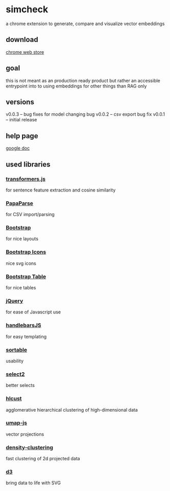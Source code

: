 # simcheck
a chrome extension to generate, compare and visualize vector embeddings

## download
[chrome web store](https://chromewebstore.google.com/detail/simcheck/eoefampiceefbaiejeialndangdcbbgb)

## goal
this is not meant as an production ready product but rather an accessible entrypoint into to using embeddings for other things than RAG only

## versions
v0.0.3 – bug fixes for model changing bug
v0.0.2 – csv export bug fix
v0.0.1 – initial release

## help page
[google doc](https://docs.google.com/document/d/1wnIekRglMEkagw6dsucxNRkHclpQE_ptwkIyXzNvQ1s/)

## used libraries

### [transformers.js](https://github.com/xenova/transformers.js)
for sentence feature extraction and cosine similarity

### [PapaParse](https://github.com/mholt/PapaParse)
for CSV import/parsing

### [Bootstrap](https://github.com/twbs/bootstrap)
for nice layouts

### [Bootstrap Icons](https://github.com/twbs/icons)
nice svg icons

### [Bootstrap Table](https://github.com/wenzhixin/bootstrap-table)
for nice tables

### [jQuery](https://github.com/jquery/jquery)
for ease of Javascript use

### [handlebarsJS](https://handlebarsjs.com/)
for easy templating

### [sortable](https://sortablejs.github.io/Sortable/)
usability

### [select2](https://github.com/select2/select2)
better selects

### [hlcust](https://github.com/greenelab/hclust)
agglomerative hierarchical clustering of high-dimensional data

### [umap-js](https://github.com/PAIR-code/umap-js)
vector projections

### [density-clustering](https://github.com/uhho/density-clustering)
fast clustering of 2d projected data

### [d3](https://github.com/d3/d3)
bring data to life with SVG
